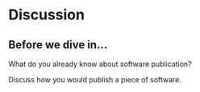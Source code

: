 # Discussion

## Before we dive in...

What do you already know about software publication? 

Discuss how you would publish a piece of software.